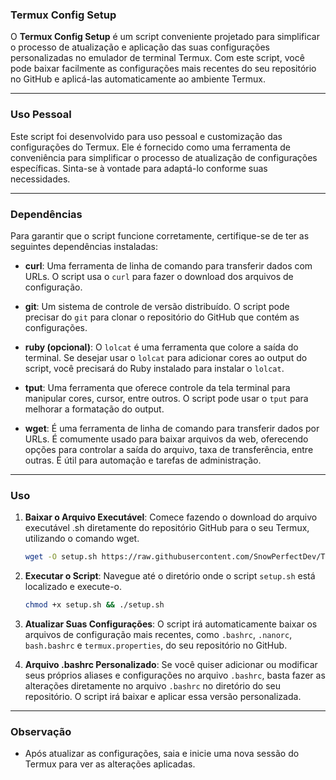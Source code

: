 ### Termux Config Setup

O **Termux Config Setup** é um script conveniente projetado para simplificar o processo de atualização e aplicação das suas configurações personalizadas no emulador de terminal Termux. Com este script, você pode baixar facilmente as configurações mais recentes do seu repositório no GitHub e aplicá-las automaticamente ao ambiente Termux.

---

### Uso Pessoal

Este script foi desenvolvido para uso pessoal e customização das configurações do Termux. Ele é fornecido como uma ferramenta de conveniência para simplificar o processo de atualização de configurações específicas. Sinta-se à vontade para adaptá-lo conforme suas necessidades.

---

### Dependências

Para garantir que o script funcione corretamente, certifique-se de ter as seguintes dependências instaladas:

- **curl**: Uma ferramenta de linha de comando para transferir dados com URLs. O script usa o `curl` para fazer o download dos arquivos de configuração.

- **git**: Um sistema de controle de versão distribuído. O script pode precisar do `git` para clonar o repositório do GitHub que contém as configurações.

- **ruby (opcional)**: O `lolcat` é uma ferramenta que colore a saída do terminal. Se desejar usar o `lolcat` para adicionar cores ao output do script, você precisará do Ruby instalado para instalar o `lolcat`.

- **tput**: Uma ferramenta que oferece controle da tela terminal para manipular cores, cursor, entre outros. O script pode usar o `tput` para melhorar a formatação do output.

- **wget**: É uma ferramenta de linha de comando para transferir dados por URLs. É comumente usado para baixar arquivos da web, oferecendo opções para controlar a saída do arquivo, taxa de transferência, entre outras. É útil para automação e tarefas de administração.

---

### Uso

1. **Baixar o Arquivo Executável**: Comece fazendo o download do arquivo executável .sh diretamente do repositório GitHub para o seu Termux, utilizando o comando wget.

    ```bash
    wget -O setup.sh https://raw.githubusercontent.com/SnowPerfectDev/Termux-Config-Setup/main/Termux-Config-Setup.sh
    ```

2. **Executar o Script**: Navegue até o diretório onde o script `setup.sh` está localizado e execute-o.

    ```bash
    chmod +x setup.sh && ./setup.sh
    ```

3. **Atualizar Suas Configurações**: O script irá automaticamente baixar os arquivos de configuração mais recentes, como `.bashrc`, `.nanorc`, `bash.bashrc` e `termux.properties`, do seu repositório no GitHub.

4. **Arquivo .bashrc Personalizado**: Se você quiser adicionar ou modificar seus próprios aliases e configurações no arquivo `.bashrc`, basta fazer as alterações diretamente no arquivo `.bashrc` no diretório do seu repositório. O script irá baixar e aplicar essa versão personalizada.

---

### Observação
- Após atualizar as configurações, saia e inicie uma nova sessão do Termux para ver as alterações aplicadas.
